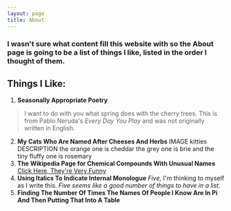```yaml
---
layout: page
title: About
---
```


### I wasn't sure what content fill this website with so the About page is going to be a list of things I like, listed in the order I thought of them. 

## Things I Like: 
1. **Seasonally Appropriate Poetry**
>I want to do with you what spring does with the cherry trees.
>This is from Pablo Neruda's *Every Day You Play* and was not originally written in English.
2. **My Cats Who Are Named After Cheeses And Herbs**
IMAGE kitties
DESCRIPTION the orange one is cheddar the grey one is brie and the tiny fluffy one is rosemary
3. **The Wikipedia Page for Chemical Compounds With Unusual Names**
[Click Here, They're Very Funny](https://en.wikipedia.org/wiki/List_of_chemical_compounds_with_unusual_names)
4. **Using Italics To Indicate Internal Monologue**
*Five,* I'm thinking to myself as I write this. *Five seems like a good number of things to have in a list.*
5. **Finding The Number Of Times The Names Of People I Know Are In Pi And Then Putting That Into A Table**

